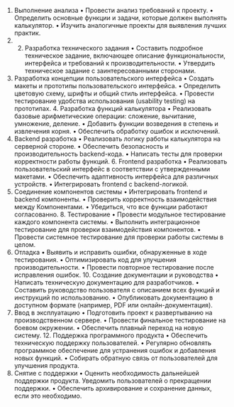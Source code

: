 1. Выполнение анализа • Провести анализ требований к проекту. • Определить основные функции и задачи, которые должен выполнять калькулятор. • Изучить аналогичные проекты для выявления лучших практик.
2. 2. Разработка технического задания • Составить подробное техническое задание, включающее описание функциональности, интерфейса и требований к производительности. • Утвердить техническое задание с заинтересованными сторонами.
3. Разработка концепции пользовательского интерфейса • Создать макеты и прототипы пользовательского интерфейса. • Определить цветовую схему, шрифты и общий стиль интерфейса.
   • Провести тестирование удобства использования (usability testing) на прототипах.
    4. Разработка функций калькулятора • Реализовать базовые арифметические операции: сложение, вычитание, умножение, деление. • Добавить функции возведения в степень и извлечения корня.
  • Обеспечить обработку ошибок и исключений.
5. Backend разработка • Реализовать логику работы калькулятора на серверной стороне. • Обеспечить безопасность и производительность backend-кода. • Написать тесты для проверки корректности работы функций.
   6. Frontend разработка • Реализовать пользовательский интерфейс в соответствии с утвержденными макетами. • Обеспечить адаптивность интерфейса для различных устройств. • Интегрировать frontend c backend-логикой.
7. Соединение компонентов системы • Интегрировать frontend и backend компоненты. • Проверить корректность взаимодействия между Компонентами. • Убедиться, что все функции работают согласованно.
   8. Тестирование • Провести модульное тестирование каждого компонента системы. • Выполнить интеграционное тестирование для проверки взаимодействия компонентов.
       • Провести системное тестирование для проверки работы системы в целом.
9. Отладка • Выявить и исправить ошибки, обнаруженные в ходе тестирования. • Оптимизировать код для улучшения производительности. • Провести повторное тестирование после исправления ошибок. 10. Создание документации и руководства • Написать техническую документацию для разработчиков. • Составить руководство пользователя с описанием всех функций и инструкций по использованию. • Опубликовать документацию в доступном формате (например, PDF или онлайн-документация).
11. Ввод в эксплуатацию • Подготовить проект к развертыванию на производственном сервере. • Провести финальное тестирование на боевом окружении. • Обеспечить плавный переход на новую систему. 12. Поддержка программного продукта • Обеспечить техническую поддержку пользователей. • Регулярно обновлять программное обеспечение для устранения ошибок и добавления новых функций. • Собирать обратную связь от пользователей для улучшения продукта.
13. Снятие с поддержки • Оценить необходимость дальнейшей поддержки продукта. Уведомить пользователей о прекращении поддержки. • Обеспечить архивирование и сохранение данных, если это необходимо.
